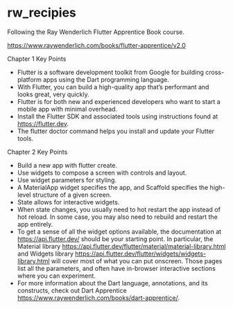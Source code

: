 # rw_recipies

Following the Ray Wenderlich Flutter Apprentice Book course.

https://www.raywenderlich.com/books/flutter-apprentice/v2.0

Chapter 1 Key Points
- Flutter is a software development toolkit from Google for building cross-platform apps using the Dart programming language.
- With Flutter, you can build a high-quality app that’s performant and looks great, very quickly.
- Flutter is for both new and experienced developers who want to start a mobile app with minimal overhead.
- Install the Flutter SDK and associated tools using instructions found at https://flutter.dev.
- The flutter doctor command helps you install and update your Flutter tools.

Chapter 2 Key Points
- Build a new app with flutter create.
- Use widgets to compose a screen with controls and layout.
- Use widget parameters for styling.
- A MaterialApp widget specifies the app, and Scaffold specifies the high-level structure of a given screen.
- State allows for interactive widgets.
- When state changes, you usually need to hot restart the app instead of hot reload. In some case, you may also need to rebuild and restart the app entirely.
- To get a sense of all the widget options available, the documentation at https://api.flutter.dev/ should be your starting point. In particular, the Material library https://api.flutter.dev/flutter/material/material-library.html and Widgets library https://api.flutter.dev/flutter/widgets/widgets-library.html will cover most of what you can put onscreen. Those pages list all the parameters, and often have in-browser interactive sections where you can experiment.
- For more information about the Dart language, annotations, and its constructs, check out Dart Apprentice https://www.raywenderlich.com/books/dart-apprentice/.
